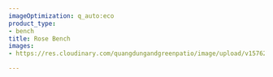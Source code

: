 ```yaml
---
imageOptimization: q_auto:eco
product_type:
- bench
title: Rose Bench
images:
- https://res.cloudinary.com/quangdungandgreenpatio/image/upload/v1576201060/posts/DSC07276_c6quck.png

---
```

